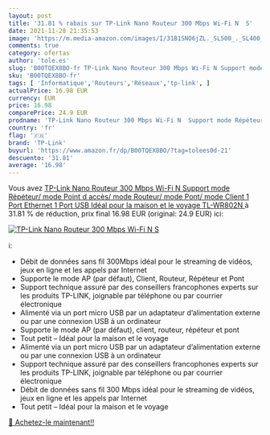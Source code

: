 ```yaml
---
layout: post
title: '31.81 % rabais sur TP-Link Nano Routeur 300 Mbps Wi-Fi N  S'
date: 2021-11-28 21:35:53
image: 'https://m.media-amazon.com/images/I/31B1SNO6jZL._SL500_._SL400_.jpg'
comments: true
category: ofertas
author: 'tole.es'
slug: 'B00TQEX8BO-fr TP-Link Nano Routeur 300 Mbps Wi-Fi N Support mode...'
sku: 'B00TQEX8BO-fr'
tags: [ 'Informatique','Routeurs','Réseaux','tp-link', ]
actualPrice: 16.98 EUR
currency: EUR
price: 16.98
comparePrice: 24.9 EUR
prodname: 'TP-Link Nano Routeur 300 Mbps Wi-Fi N  Support mode Répéteur/ mode Point d accès/ mode Routeur/ mode Pont/ mode Client  1 Port Ethernet  1 Port USB  Idéal pour la maison et le voyage  TL-WR802N '
country: 'fr'
flag: '🇫🇷'
brand: 'TP-Link'
buyurl: 'https://www.amazon.fr/dp/B00TQEX8BO/?tag=tolees0d-21'
descuento: '31.81'
average: '16.98'
---
```


Vous avez [TP-Link Nano Routeur 300 Mbps Wi-Fi N  Support mode Répéteur/ mode Point d accès/ mode Routeur/ mode Pont/ mode Client  1 Port Ethernet  1 Port USB  Idéal pour la maison et le voyage  TL-WR802N ](https://www.amazon.fr/dp/B00TQEX8BO/?tag=tolees0d-21)  à  31.81 % de réduction, prix final  16.98 EUR (original: 24.9 EUR) ici:

[![TP-Link Nano Routeur 300 Mbps Wi-Fi N  S](https://m.media-amazon.com/images/I/31B1SNO6jZL._SL500_._SL400_.jpg)](https://www.amazon.fr/dp/B00TQEX8BO/?tag=tolees0d-21)

ℹ️:

- Débit de données sans fil 300Mbps idéal pour le streaming de vidéos, jeux en ligne et les appels par Internet
- Supporte le mode AP (par défaut), Client, Routeur, Répéteur et Pont
- Support technique assuré par des conseillers francophones experts sur les produits TP-LINK, joignable par téléphone ou par courrier électronique
- Alimenté via un port micro USB par un adaptateur d’alimentation externe ou par une connexion USB à un ordinateur
- Supporte le mode AP (par défaut), client, routeur, répéteur et pont
- Tout petit – Idéal pour la maison et le voyage
- Alimenté via un port micro USB par un adaptateur d’alimentation externe ou par une connexion USB à un ordinateur
- Support technique assuré par des conseillers francophones experts sur les produits TP-LINK, joignable par téléphone ou par courrier électronique
- Débit de données sans fil 300 Mbps idéal pour le streaming de vidéos, jeux en ligne et les appels par Internet
- Tout petit – Idéal pour la maison et le voyage

[🛒 Achetez-le maintenant!!](https://www.amazon.fr/dp/B00TQEX8BO/?tag=tolees0d-21)
